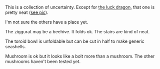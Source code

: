 This is a collection of uncertainty. Except for [the luck dragon](luck_dragon.svg), that one is pretty neat ([see pic](pics/luck_dragon.jpeg)).

I'm not sure the others have a place yet.

The ziggurat may be a beehive. It folds ok. The stairs are kind of neat. 

The toroid bowl is unfoldable but can be cut in half to make generic seashells.

Mushroom is ok but it looks like a bolt more than a mushroom. The other mushrooms haven't been tested yet. 